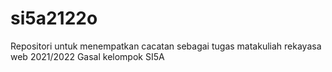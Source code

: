 # si5a2122o
Repositori untuk menempatkan cacatan sebagai tugas matakuliah rekayasa web 2021/2022 Gasal kelompok SI5A
